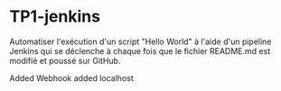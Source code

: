 # TP1-jenkins

Automatiser l'exécution d'un script "Hello World" à l'aide d'un pipeline Jenkins qui se déclenche à chaque fois que le fichier README.md est modifié et poussé sur GitHub.

Added Webhook
added localhost
